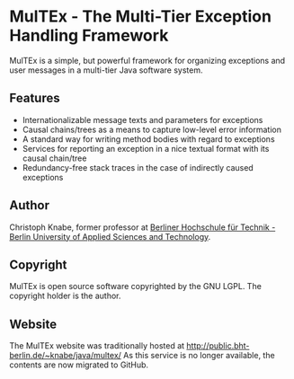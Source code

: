 # MulTEx - The Multi-Tier Exception Handling Framework
MulTEx is a simple, but powerful framework for organizing exceptions and user messages in a multi-tier Java software system.

## Features
* Internationalizable message texts and parameters for exceptions
* Causal chains/trees as a means to capture low-level error information
* A standard way for writing method bodies with regard to exceptions
* Services for reporting an exception in a nice textual format with its causal chain/tree
* Redundancy-free stack traces in the case of indirectly caused exceptions

 ## Author
 Christoph Knabe, former professor at [Berliner Hochschule für Technik - Berlin University of Applied Sciences and Technology](https://www.bht-berlin.de/).

## Copyright
MulTEx is open source software copyrighted by the GNU LGPL. The copyright holder is the author.

## Website
The MulTEx website was traditionally hosted at http://public.bht-berlin.de/~knabe/java/multex/
As this service is no longer available, the contents are now migrated to GitHub.
